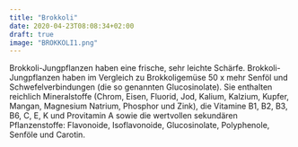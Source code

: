 ```yaml
---
title: "Brokkoli"
date: 2020-04-23T08:08:34+02:00
draft: true
image: "BROKKOLI1.png"
---
```

Brokkoli-Jungpflanzen haben eine frische, sehr leichte Schärfe. Brokkoli-Jungpflanzen haben im Vergleich zu Brokkoligemüse 50 x mehr Senföl und Schwefelverbindungen (die so genannten Glucosinolate). Sie enthalten reichlich Mineralstoffe (Chrom, Eisen, Fluorid, Jod, Kalium, Kalzium, Kupfer, Mangan, Magnesium Natrium, Phosphor und Zink), die Vitamine B1, B2, B3, B6, C, E, K und Provitamin A sowie die wertvollen sekundären Pflanzenstoffe: Flavonoide, Isoflavonoide, Glucosinolate, Polyphenole, Senföle und Carotin.
